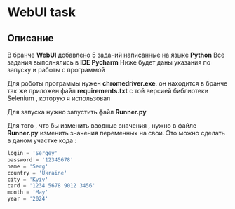 # WebUI task
## Описание
В бранче __WebUI__ добавлено 5 заданий написанные на языке __Python__
Все задания выполнялись в __IDE Pycharm__ 
Ниже будет даны указания по запуску и работы с программой 

Для роботы программы нужен __chromedriver.exe__. он находится в бранче 
так же приложен файл __requirements.txt__ с той версией библиотеки Selenium , которую я использовал 

Для запуска нужно запустить файл __Runner.py__

Для того , что бы изменить вводные значения , нужно в файле __Runner.py__ изменить значения переменных на свои.
Это можно сделать в даном участке кода :
```Python
login = 'Sergey'
password = '12345678'
name = 'Serg'
country = 'Ukraine'
city = 'Kyiv'
card = '1234 5678 9012 3456'
month = 'May'
year = '2024'

```